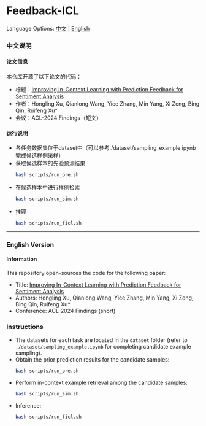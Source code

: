 # Feedback-ICL

Language Options:  [中文](#中文说明) | [English](#english-version) 

### 中文说明

#### 论文信息

本仓库开源了以下论文的代码：

- 标题：[Improving In-Context Learning with Prediction Feedback for Sentiment Analysis](https://arxiv.org/pdf/2406.02911)
- 作者：Hongling Xu, Qianlong Wang, Yice Zhang, Min Yang, Xi Zeng, Bing Qin, Ruifeng Xu*
- 会议：ACL-2024 Findings（短文）

#### 运行说明
- 各任务数据集位于dataset中（可以参考./dataset/sampling_example.ipynb完成候选样例采样）
- 获取候选样本的先验预测结果
    ```bash
    bash scripts/run_pre.sh
    ```
- 在候选样本中进行样例检索
    ```bash
    bash scripts/run_sim.sh
    ```
- 推理
    ```bash
    bash scripts/run_ficl.sh
    ```



---

### English Version

#### Information

This repository open-sources the code for the following paper:

- Title: [Improving In-Context Learning with Prediction Feedback for Sentiment Analysis](https://arxiv.org/pdf/2406.02911)
- Authors: Hongling Xu, Qianlong Wang, Yice Zhang, Min Yang, Xi Zeng, Bing Qin, Ruifeng Xu*
- Conference: ACL-2024 Findings (short)

### Instructions

- The datasets for each task are located in the `dataset` folder (refer to `./dataset/sampling_example.ipynb` for completing candidate example sampling).
- Obtain the prior prediction results for the candidate samples:
    ```bash
    bash scripts/run_pre.sh
    ```
- Perform in-context example retrieval among the candidate samples:
    ```bash
    bash scripts/run_sim.sh
    ```
- Inference:
    ```bash
    bash scripts/run_ficl.sh
    ```

